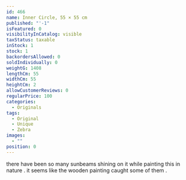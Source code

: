 ```yaml
---
id: 466
name: Inner Circle, 55 × 55 cm
published: "'-1"
isFeatured: 0
visibilityInCatalog: visible
taxStatus: taxable
inStock: 1
stock: 1
backordersAllowed: 0
soldIndividually: 0
weightG: 1408
lengthCm: 55
widthCm: 55
heightCm: 2
allowCustomerReviews: 0
regularPrice: 100
categories:
  - Originals
tags:
  - Original
  - Unique
  - Zebra
images:
  - ""
position: 0
---
```


there have been so many sunbeams shining on it while painting this in nature . it seems like the wooden painting caught some of them .
